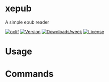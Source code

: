xepub
=====

A simple epub reader

[![oclif](https://img.shields.io/badge/cli-oclif-brightgreen.svg)](https://oclif.io)
[![Version](https://img.shields.io/npm/v/xepub.svg)](https://npmjs.org/package/xepub)
[![Downloads/week](https://img.shields.io/npm/dw/xepub.svg)](https://npmjs.org/package/xepub)
[![License](https://img.shields.io/npm/l/xepub.svg)](https://github.com/swwind/xepub/blob/master/package.json)

<!-- toc -->
# Usage
<!-- usage -->
# Commands
<!-- commands -->
